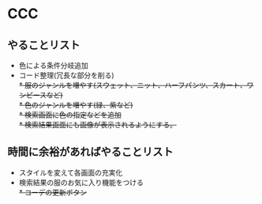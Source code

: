 # CCC

## やることリスト
* 色による条件分岐追加
* コード整理(冗長な部分を削る)  
~~* 服のジャンルを増やす(スウェット、ニット、ハーフパンツ、スカート、ワンピースなど)~~  
~~* 色のジャンルを増やす(緑、紫など)~~  
~~* 検索画面に色の指定などを追加~~  
~~* 検索結果画面にも画像が表示されるようにする。~~  


## 時間に余裕があればやることリスト
* スタイルを変えて各画面の充実化
* 検索結果の服のお気に入り機能をつける  
~~* コーデの更新ボタン~~